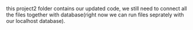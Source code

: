 this project2 folder contains our updated code, we still need to connect all the files together with database(right now we can run files seprately with our localhost database).

